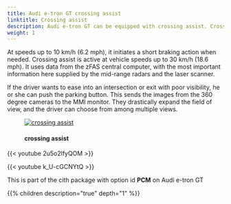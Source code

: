 ```yaml
---
title: Audi e-tron GT crossing assist
linktitle: Crossing assist
description: Audi e-tron GT can be equipped with crossing assist. Crossing assist recognizes critical cross traffic in front of the car and warns the driver of it both visually and audibly.
weight: 1
---
```

<!-- markdownlint-disable MD033 -->
 At speeds up to 10 km/h (6.2 mph), it initiates a short braking action when needed. Crossing assist is active at vehicle speeds up to 30 km/h (18.6 mph). It uses data from the zFAS central computer, with the most important information here supplied by the mid-range radars and the laser scanner. 

If the driver wants to ease into an intersection or exit with poor visibility, he or she can push the parking button. This sends the images from the 360 degree cameras to the MMI monitor. They drastically expand the field of view, and the driver can choose from among multiple views.

<figure>
    <a href="https://media.electrichasgoneaudi.net/multimedia/models/e-tron/technology/drivingassistance/crossingassist/crossing_assist.jpg">
        <img src="https://media.electrichasgoneaudi.net/multimedia/models/e-tron/technology/drivingassistance/crossingassist/crossing_assists.jpg"
        alt="crossing assist" title="crossing assist">
    </a>
    <figcaption><h4>crossing assist</h4></figcaption>
</figure>

{{< youtube 2u5o2lfyQOM >}}

{{< youtube k_U-cGCNYtQ >}}

This is part of the cith package with option id **PCM** on Audi e-tron GT

{{% children description="true" depth="1" %}}
